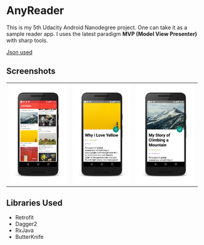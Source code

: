 # AnyReader
This is my 5th Udacity Android Nanodegree project. One can take it as a sample reader app. I uses the latest paradigm **MVP (Model View Presenter)** with sharp tools.

[Json used](https://dl.dropboxusercontent.com/u/231329/xyzreader_data/data.json)

## Screenshots
<table>
  <tr>
    <td><img src="https://raw.githubusercontent.com/pa1pal/AnyReader/master/screenshots/home.png"></td>
    <td><img src="https://raw.githubusercontent.com/pa1pal/AnyReader/master/screenshots/one.png"></td>
    <td><img src="https://raw.githubusercontent.com/pa1pal/AnyReader/master/screenshots/two.png"></td>
  </tr>
  </table>
  
## Libraries Used
  - Retrofit
  - Dagger2
  - RxJava
  - ButterKnife
  
